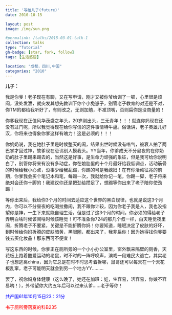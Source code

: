 ```yaml
---
title: '写给儿子(future)'
date: 2010-10-15

layout: post
image: /img/sun.png

#permalink: /talks/2015-03-01-talk-1
collection: talks
type: "Tutorial"
gh-badge: [star, fork, follow]
tags: [生活感悟]

location: "成都，四川,中国"
categories: "2010"
---
```


**儿子：**

我是你爹！老子现在有聊，又在写申请，刚才又被你爷给训了一顿，心里很是烦闷，没处发泄，就突发其想先教训下你个小兔崽子，别管老子教育的对还是不对，你TM的都给我听好了，有则改之，无则加勉，不准顶嘴，否则扁你是没商量的！

你爹我现在正值风华茂盛之年头，20岁刚出头，三无青年！！！就连你妈现在还没有过门呢，所以我觉得现在给你写信的这件事情特牛逼。俗话讲，老子英雄儿好汉，你将来也得象你爹这样有魄力！这是必须的！！！

你奶奶说，我在她肚子里是时候整天的闹，结果出世时候没有咯气，被衰人拍了两巴掌才回过神，故爹现在忌讳别人摸我头。YY当年，你爹成天不分昼夜的在你奶奶的肚子里踢来踢去的，当然这是好事，是生命力顽强的象征，但是我可给你说明白了，别管你将来有没有多动症，你在娘胎里的十个月最好给我低调点，活动筋骨的时候给我小心点，没事少给我乱踢，你踢的可是我媳妇！在有你活动征兆的前期，你爹我会买个笔记本和笔，每踢一次，我就给你记一笔，你踢一脚，老子将来绝对会还你十脚的！我建议你还是把劲给攒足了，想踢等你出来了老子陪你使劲踢！

等你出来后，我给你3个月的时间去适应这个世界的黑白规律，也就是说这3个月内，你可以不分昼夜的吃喝拉撒闹，我不跟你计较，因为你老子我是人，我也没指望你是神，一生下来就能自理生活，但是过了这3个月的时间，你必须的得给老子弄明白啥时候该闹啥时候该睡觉！可不准象你724的那几个叔一样，白天睡觉夜里闹，折腾老子不要紧，关键是不能折腾你妈！你要知道，睡眠决定了皮肤的好坏，到时候给你妈折腾的皮肤暗黄，黑眼圈，都出来了，我非扁你！因为她得找你爹要钱去买化妆品！那东西可不便宜！

写这东西的时候，你爹正在厕所旁的一个小小办公室里，窗外飘来隔壁的厕香，天花板上跑着酷爱运动的老鼠，时不时的一阵呼唤声，演戏一段难民大逃亡，其实老子也想逃离china，因为它总是在时不时思考着拆哪，鼠哥还可以每天在一个天花板乱窜，老子可能明天就会到另一个地方YY.........

罢了，祝你妈身体健康（这么晚了，她还在加班：娃，生容易，活容易，你娘不容易呐！），外带望你大约五年后可以过来认爹......老子等你！

<font color=blue>共产国61年10月15日23：21分</font><br>            
         
<font color=red>书于厕所旁落寞的科B235</font><br>
